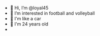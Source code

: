 - 👋 Hi, I’m @loyal45
- 👀 I’m interested in football and volleyball
- 🚗 I'm like a car
- 🥳 I'm 24 years old
- <!---
loyal45/loyal45 is a ✨ special ✨ repository because its `README.md` (this file) appears on your GitHub profile.
You can click the Preview link to take a look at your changes.
--->
<img src="c4.wallpaperflare.com/wallpaper/1019/637/281/nissan-car-nissan-r34-gtr-japan-japanese-hd-wallpaper-preview.jpg">


